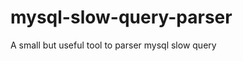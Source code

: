 mysql-slow-query-parser
=======================

A small but useful tool to parser mysql slow query
